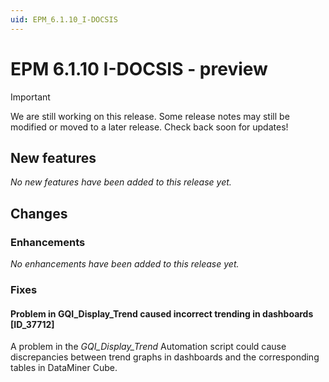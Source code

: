 ```yaml
---
uid: EPM_6.1.10_I-DOCSIS
---
```


# EPM 6.1.10 I-DOCSIS - preview

> [!IMPORTANT]
> We are still working on this release. Some release notes may still be modified or moved to a later release. Check back soon for updates!

## New features

*No new features have been added to this release yet.*

## Changes

### Enhancements

*No enhancements have been added to this release yet.*

### Fixes

#### Problem in GQI_Display_Trend caused incorrect trending in dashboards [ID_37712]

A problem in the *GQI_Display_Trend* Automation script could cause discrepancies between trend graphs in dashboards and the corresponding tables in DataMiner Cube.
